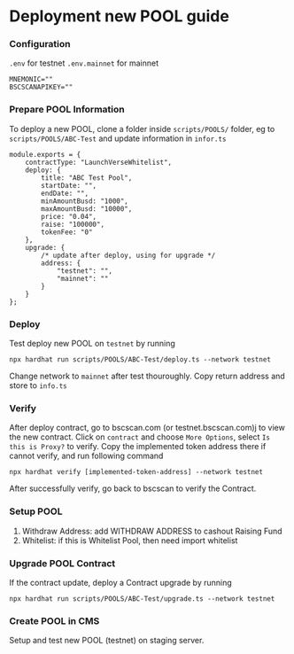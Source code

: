 # Deployment new POOL guide

### Configuration 
`.env` for testnet
`.env.mainnet` for mainnet

```shell
MNEMONIC=""
BSCSCANAPIKEY=""
```

### Prepare POOL Information

To deploy a new POOL, clone a folder inside `scripts/POOLS/` folder, eg to `scripts/POOLS/ABC-Test` and update information in `infor.ts`

    module.exports = {
        contractType: "LaunchVerseWhitelist",
        deploy: {
            title: "ABC Test Pool",
            startDate: "",
            endDate: "",
            minAmountBusd: "1000",
            maxAmountBusd: "10000",
            price: "0.04",
            raise: "100000",
            tokenFee: "0"
        },
        upgrade: { 
            /* update after deploy, using for upgrade */
            address: {
                "testnet": "",
                "mainnet": ""            
            }
        }
    };

### Deploy
Test deploy new POOL on `testnet` by running
```
npx hardhat run scripts/POOLS/ABC-Test/deploy.ts --network testnet
```
Change network to `mainnet` after test thouroughly.
Copy return address and store to `info.ts`
### Verify
After deploy contract, go to bscscan.com (or testnet.bscscan.com)j to view the new contract. Click on `contract` and choose `More Options`, select `Is this is Proxy?` to verify. Copy the implemented token address there if cannot verify, and run following command
```
npx hardhat verify [implemented-token-address] --network testnet
```
After successfully verify, go back to bscscan to verify the Contract.

### Setup POOL
1. Withdraw Address: add WITHDRAW ADDRESS to cashout Raising Fund
2. Whitelist: if this is Whitelist Pool, then need import whitelist
 
### Upgrade POOL Contract
If the contract update, deploy a Contract upgrade by running
```
npx hardhat run scripts/POOLS/ABC-Test/upgrade.ts --network testnet
```

### Create POOL in CMS
Setup and test new POOL (testnet) on staging server.